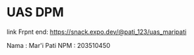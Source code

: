 # UAS DPM

link Frpnt end: https://snack.expo.dev/@pati_123/uas_maripati

Nama :  Mar'i Pati
NPM : 203510450

